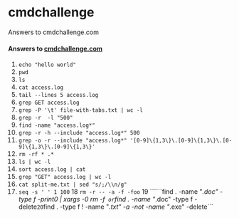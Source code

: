 # cmdchallenge
Answers to cmdchallenge.com


#### Answers to [cmdchallenge.com](http://cmdchallenge.com)
1. ```echo "hello world"```
2. ```pwd```
3. ```ls```
4. ```cat access.log```
5. ```tail --lines 5 access.log```
6. ```grep GET access.log```
7. ```grep -P '\t' file-with-tabs.txt | wc -l```
8. ```grep -r  -l "500"```
9. ```find -name "access.log*"```
10. ```grep -r -h --include "access.log*" 500```
11. ```grep -o -r --include "access.log*" '[0-9]\{1,3\}\.[0-9]\{1,3\}\.[0-9]\{1,3\}\.[0-9]\{1,3\}'```
12. ```rm -rf * .*```
13. ```ls | wc -l```
14. ```sort access.log | cat```
15. ```grep "GET" access.log | wc -l```
16. ```cat split-me.txt | sed "s/;/\\n/g"```
17. ```seq -s ' ' 1 100```
18  ```rm -r -- -a -f -foo```
19 ``````find . -name "*.doc" -type f -print0 | xargs -0 rm -f```  or ```find . -name "*.doc" -type f -delete```
20 ```find . -type f ! -name "*.txt" -a -not -name "*.exe" -delete```

